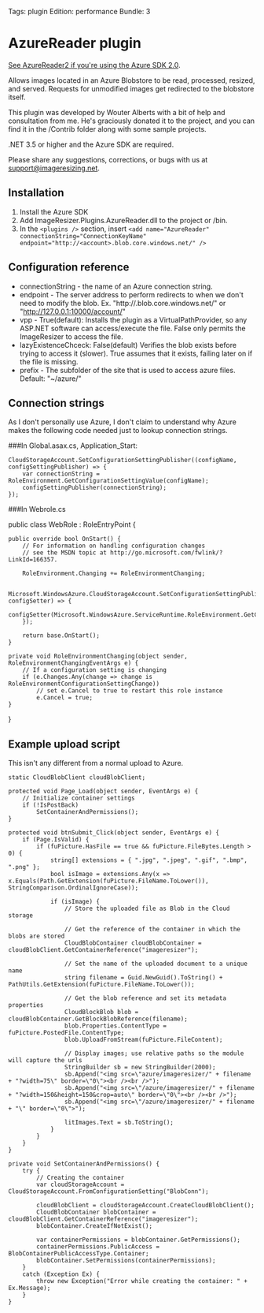 Tags: plugin
Edition: performance
Bundle: 3

# AzureReader plugin

[See AzureReader2 if you're using the Azure SDK 2.0](/plugins/azurereader2).

Allows images located in an Azure Blobstore to be read, processed, resized, and served. Requests for unmodified images get redirected to the blobstore itself.

This plugin was developed by Wouter Alberts with a bit of help and consultation from me. He's graciously donated it to the project, and you can find it in the /Contrib folder along with some sample projects.

.NET 3.5 or higher and the Azure SDK are required.

Please share any suggestions, corrections, or bugs with us at support@imageresizing.net. 

## Installation

1. Install the Azure SDK
2. Add ImageResizer.Plugins.AzureReader.dll to the project or /bin.
3. In the `<plugins />` section, insert `<add name="AzureReader" connectionString="ConnectionKeyName" endpoint="http://<account>.blob.core.windows.net/" />`



## Configuration reference

* connectionString - the name of an Azure connection string.
* endpoint - The server address to perform redirects to when we don't need to modify the blob. Ex. "http://<account>.blob.core.windows.net/" or "http://127.0.0.1:10000/account/"
* vpp - True(default): Installs the plugin as a VirtualPathProvider, so any ASP.NET software can access/execute the file. False only permits the ImageResizer to access the file.
* lazyExistenceChceck: False(default) Verifies the blob exists before trying to access it (slower). True assumes that it exists, failing later on if the file is missing.
* prefix - The subfolder of the site that is used to access azure files. Default: "~/azure/"


## Connection strings

As I don't personally use Azure, I don't claim to understand why Azure makes the following code needed just to lookup connection strings.

###In Global.asax.cs, Application_Start:

	CloudStorageAccount.SetConfigurationSettingPublisher((configName, configSettingPublisher) => {
	    var connectionString = RoleEnvironment.GetConfigurationSettingValue(configName);
	    configSettingPublisher(connectionString);
	});

###In Webrole.cs

public class WebRole : RoleEntryPoint {

    public override bool OnStart() {
        // For information on handling configuration changes
        // see the MSDN topic at http://go.microsoft.com/fwlink/?LinkId=166357.

        RoleEnvironment.Changing += RoleEnvironmentChanging;

        Microsoft.WindowsAzure.CloudStorageAccount.SetConfigurationSettingPublisher((configName, configSetter) => {
            configSetter(Microsoft.WindowsAzure.ServiceRuntime.RoleEnvironment.GetConfigurationSettingValue(configName));
        });

        return base.OnStart();
    }

    private void RoleEnvironmentChanging(object sender, RoleEnvironmentChangingEventArgs e) {
        // If a configuration setting is changing
        if (e.Changes.Any(change => change is RoleEnvironmentConfigurationSettingChange))
            // set e.Cancel to true to restart this role instance
            e.Cancel = true;
    }
}


## Example upload script

This isn't any different from a normal upload to Azure. 

	static CloudBlobClient cloudBlobClient;

	protected void Page_Load(object sender, EventArgs e) {
	    // Initialize container settings
	    if (!IsPostBack)
	        SetContainerAndPermissions();
	}

	protected void btnSubmit_Click(object sender, EventArgs e) {
	    if (Page.IsValid) {
	        if (fuPicture.HasFile == true && fuPicture.FileBytes.Length > 0) {
	            string[] extensions = { ".jpg", ".jpeg", ".gif", ".bmp", ".png" };
	            bool isImage = extensions.Any(x => x.Equals(Path.GetExtension(fuPicture.FileName.ToLower()), StringComparison.OrdinalIgnoreCase));

	            if (isImage) {
	                // Store the uploaded file as Blob in the Cloud storage

	                // Get the reference of the container in which the blobs are stored
	                CloudBlobContainer cloudBlobContainer = cloudBlobClient.GetContainerReference("imageresizer");

	                // Set the name of the uploaded document to a unique name
	                string filename = Guid.NewGuid().ToString() + PathUtils.GetExtension(fuPicture.FileName.ToLower());

	                // Get the blob reference and set its metadata properties
	                CloudBlockBlob blob = cloudBlobContainer.GetBlockBlobReference(filename);
	                blob.Properties.ContentType = fuPicture.PostedFile.ContentType;
	                blob.UploadFromStream(fuPicture.FileContent);

	                // Display images; use relative paths so the module will capture the urls
	                StringBuilder sb = new StringBuilder(2000);
	                sb.Append("<img src=\"azure/imageresizer/" + filename + "?width=75\" border=\"0\"><br /><br />");
	                sb.Append("<img src=\"/azure/imageresizer/" + filename + "?width=150&height=150&crop=auto\" border=\"0\"><br /><br />");
	                sb.Append("<img src=\"/azure/imageresizer/" + filename + "\" border=\"0\">");

	                litImages.Text = sb.ToString();
	            }
	        }
	    }
	}

	private void SetContainerAndPermissions() {
	    try {
	        // Creating the container
	        var cloudStorageAccount = CloudStorageAccount.FromConfigurationSetting("BlobConn");

	        cloudBlobClient = cloudStorageAccount.CreateCloudBlobClient();
	        CloudBlobContainer blobContainer = cloudBlobClient.GetContainerReference("imageresizer");
	        blobContainer.CreateIfNotExist();

	        var containerPermissions = blobContainer.GetPermissions();
	        containerPermissions.PublicAccess = BlobContainerPublicAccessType.Container;
	        blobContainer.SetPermissions(containerPermissions);
	    }
	    catch (Exception Ex) {
	        throw new Exception("Error while creating the container: " + Ex.Message);
	    }
	}

